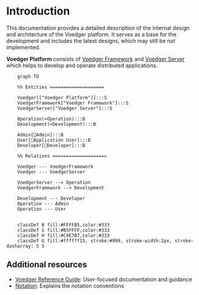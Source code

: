 # Introduction

This documentation provides a detailed description of the internal design and architecture of the Voedger platform.  It serves as a base for the development and includes the latest designs, which may still be not implemented.

**Voedger Platform** consists of [Voedger Framework](framework/README.md) and [Voedger Server](server/README.md) which helps to develop and operate distributed applications.
```mermaid
    graph TD

    %% Entities ====================

    Voedger[["Voedger Platform"]]:::S
    VoedgerFramework["Voedger Framework"]:::S
    VoedgerServer["Voedger Server"]:::S

    Operation(➡️Operation):::B
    Development(➡️Development):::B

    Admin[👤Admin]:::B
    User[👤Application User]:::B
    Developer[👤Developer]:::B

    %% Relations ====================

    Voedger --- VoedgerFramework
    Voedger --- VoedgerServer

    VoedgerServer --> Operation
    VoedgerFramework --> Development

    Development --- Developer
    Operation --- Admin
    Operation --- User


    classDef B fill:#FFFFB5,color:#333
    classDef S fill:#B5FFFF,color:#333
    classDef H fill:#C9E7B7,color:#333
    classDef G fill:#ffffff15, stroke:#999, stroke-width:2px, stroke-dasharray: 5 5
```

## Additional resources

- [Voedger Reference Guide](https://docs.voedger.io/): User-focused documentation and guidance
- [Notation](https://docs.voedger.io/concepts/notation): Explains the notation conventions
